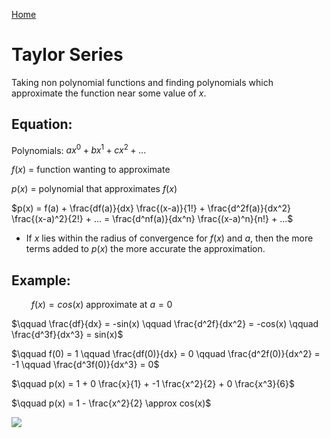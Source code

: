 [Home](../../README.md#math)

# Taylor Series

Taking non polynomial functions and finding polynomials which approximate the function near some value of $x$.

## Equation:
Polynomials: $ax^0 + bx^1 + cx^2 + ...$

$f(x)$ $=$ function wanting to approximate

$p(x)$ $=$ polynomial that approximates $f(x)$

$p(x) = f(a) + \frac{df(a)}{dx} \frac{(x-a)}{1!} + \frac{d^2f(a)}{dx^2} \frac{(x-a)^2}{2!} + ... = \frac{d^nf(a)}{dx^n} \frac{(x-a)^n}{n!} + ...$

- If $x$ lies within the radius of convergence for $f(x)$ and $a$, then the more terms added to $p(x)$ the more accurate the approximation.

## Example:

$\qquad f(x)=cos(x)$ approximate at $a = 0$

$\qquad \frac{df}{dx} = -sin(x) \qquad \frac{d^2f}{dx^2} = -cos(x) \qquad \frac{d^3f}{dx^3} = sin(x)$

$\qquad f(0) = 1 \qquad \frac{df(0)}{dx} = 0 \qquad \frac{d^2f(0)}{dx^2} = -1 \qquad \frac{d^3f(0)}{dx^3} = 0$

$\qquad p(x) = 1 + 0 \frac{x}{1} + -1 \frac{x^2}{2} + 0 \frac{x^3}{6}$

$\qquad p(x) = 1 - \frac{x^2}{2} \approx cos(x)$

![](./taylor_series_diagram.png)
